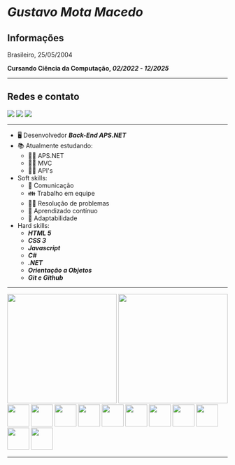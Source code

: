 # *Gustavo Mota Macedo*

## Informações
Brasileiro, 25/05/2004

**Cursando Ciência da Computação, *02/2022 - 12/2025***

---
## Redes e contato

<div> 
  <a href="https://instagram.com/mocc3_" target="_blank"><img src="https://img.shields.io/badge/-Instagram-%23E4405F?style=for-the-badge&logo=instagram&logoColor=white" target="_blank"></a>
  <a href = "mailto:mota.macedo05@gmail.com"><img src="https://img.shields.io/badge/-Gmail-%23333?style=for-the-badge&logo=gmail&logoColor=white" target="_blank"></a>
  <a href="https://www.linkedin.com/in/gustavomotamacedo" target="_blank"><img src="https://img.shields.io/badge/-LinkedIn-%230077B5?style=for-the-badge&logo=linkedin&logoColor=white" target="_blank"></a>
</div>

---

+ 🖥 Desenvolvedor ***Back-End APS.NET***
+ 📚 Atualmente estudando:
    + 👨‍💻 APS.NET
    + 👨‍💻 MVC
    + 👨‍💻 API's
+ Soft skills:
    + 📢 Comunicação
    + 👪 Trabalho em equipe
    + 👨‍🔬 Resolução de problemas
    + 📖 Aprendizado contínuo
    + 📜 Adaptabilidade
+ Hard skills:
    + ***HTML 5***
    + ***CSS 3***
    + ***Javascript***
    + ***C#***
    + ***.NET***
    + ***Orientação a Objetos***
    + ***Git e Github***

---
<div>
    <img height="250px" src="https://github-readme-stats.vercel.app/api/top-langs/?username=gustavomotamacedo&theme=dark">
    <img height="250px" src="https://github-readme-stats.vercel.app/api?username=gustavomotamacedo&show_icons=true&theme=dark">
</div>

<div style="display: inline_block;">
    <img width="50px" src="https://cdn.jsdelivr.net/gh/devicons/devicon/icons/csharp/csharp-original.svg" />
    <img width="50px" src="https://cdn.jsdelivr.net/gh/devicons/devicon/icons/dotnetcore/dotnetcore-original.svg" />
    <img width="50px" src="https://cdn.jsdelivr.net/gh/devicons/devicon/icons/visualstudio/visualstudio-plain.svg" />
    <img width="50px" src="https://cdn.jsdelivr.net/gh/devicons/devicon/icons/html5/html5-original.svg" />
    <img width="50px" src="https://cdn.jsdelivr.net/gh/devicons/devicon/icons/css3/css3-original.svg" />
    <img width="50px" src="https://cdn.jsdelivr.net/gh/devicons/devicon/icons/javascript/javascript-original.svg" />
    <img width="50px" src="https://cdn.jsdelivr.net/gh/devicons/devicon/icons/git/git-original.svg" />
    <img width="50px" src="https://cdn.jsdelivr.net/gh/devicons/devicon/icons/github/github-original.svg" />
    <img width="50px" src="https://cdn.jsdelivr.net/gh/devicons/devicon/icons/mysql/mysql-original-wordmark.svg" />
    <img width="50px" src="https://cdn.jsdelivr.net/gh/devicons/devicon/icons/linux/linux-plain.svg" />
    <img width="50px" src="https://cdn.jsdelivr.net/gh/devicons/devicon/icons/java/java-original.svg" />
</div>

---
